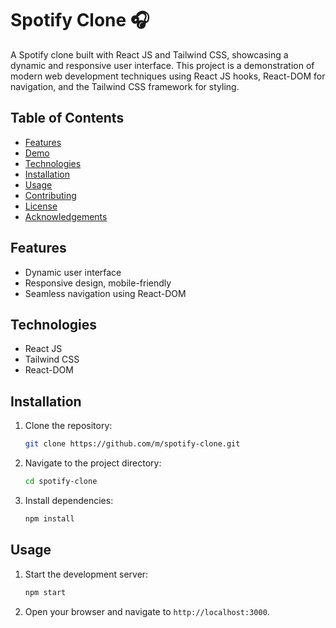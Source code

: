 # Spotify Clone 🎧

A Spotify clone built with React JS and Tailwind CSS, showcasing a dynamic and responsive user interface. This project is a demonstration of modern web development techniques using React JS hooks, React-DOM for navigation, and the Tailwind CSS framework for styling.

## Table of Contents

- [Features](#features)
- [Demo](#demo)
- [Technologies](#technologies)
- [Installation](#installation)
- [Usage](#usage)
- [Contributing](#contributing)
- [License](#license)
- [Acknowledgements](#acknowledgements)

## Features

- Dynamic user interface
- Responsive design, mobile-friendly
- Seamless navigation using React-DOM


## Technologies

- React JS
- Tailwind CSS
- React-DOM

## Installation

1. Clone the repository:
    ```sh
    git clone https://github.com/m/spotify-clone.git
    ```
2. Navigate to the project directory:
    ```sh
    cd spotify-clone
    ```
3. Install dependencies:
    ```sh
    npm install
    ```

## Usage

1. Start the development server:
    ```sh
    npm start
    ```
2. Open your browser and navigate to `http://localhost:3000`.



